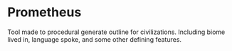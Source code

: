 # Prometheus
Tool made to procedural generate outline for civilizations. Including biome lived in, language spoke, and some other defining features.
